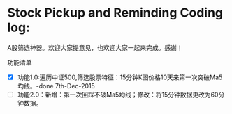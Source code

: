# Stock Pickup and Reminding Coding log:
A股筛选神器。欢迎大家提意见，也欢迎大家一起来完成。感谢！

功能清单

- [x] 功能1.0:遍历中证500,筛选股票特征：15分钟K图价格10天来第一次突破Ma5均线。-done 7th-Dec-2015
- [ ] 功能2.0：新增：第一次回踩不破Ma5均线；修改：将15分钟数据更改为60分钟数据。
